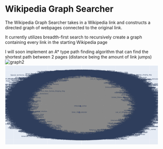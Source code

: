 # Wikipedia Graph Searcher

The Wikipedia Graph Searcher takes in a Wikipedia link and constructs a directed graph of webpages connected to the original link.

It currently utilizes breadth-first search to recursively create a graph containing every link in the starting Wikipedia page

I will soon implement an A* type path finding algorithm that can find the shortest path between 2 pages (distance being the amount of link jumps)
![graph2](bfs_graph2.png)
![graph](bfs_graph.png)
